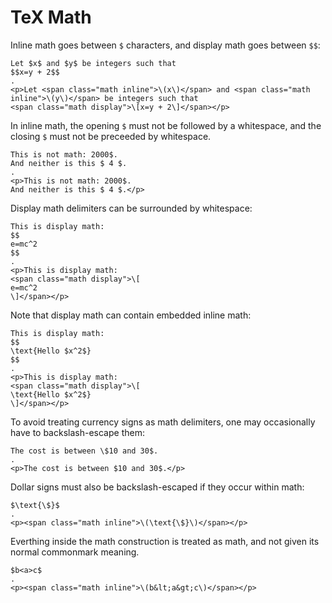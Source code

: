 # TeX Math

Inline math goes between `$` characters, and display math
goes between `$$`:

```````````````````````````````` example
Let $x$ and $y$ be integers such that
$$x=y + 2$$
.
<p>Let <span class="math inline">\(x\)</span> and <span class="math inline">\(y\)</span> be integers such that
<span class="math display">\[x=y + 2\]</span></p>
````````````````````````````````

In inline math, the opening `$` must not be followed by
a whitespace, and the closing `$` must not be
preceeded by whitespace.

```````````````````````````````` example
This is not math: 2000$.
And neither is this $ 4 $.
.
<p>This is not math: 2000$.
And neither is this $ 4 $.</p>
````````````````````````````````

Display math delimiters can be surrounded by whitespace:

```````````````````````````````` example
This is display math:
$$
e=mc^2
$$
.
<p>This is display math:
<span class="math display">\[
e=mc^2
\]</span></p>
````````````````````````````````

Note that display math can contain embedded inline math:

```````````````````````````````` example
This is display math:
$$
\text{Hello $x^2$}
$$
.
<p>This is display math:
<span class="math display">\[
\text{Hello $x^2$}
\]</span></p>
````````````````````````````````



To avoid treating currency signs as math delimiters,
one may occasionally have to backslash-escape them:

```````````````````````````````` example
The cost is between \$10 and 30$.
.
<p>The cost is between $10 and 30$.</p>
````````````````````````````````

Dollar signs must also be backslash-escaped if they
occur within math:

```````````````````````````````` example
$\text{\$}$
.
<p><span class="math inline">\(\text{\$}\)</span></p>
````````````````````````````````

Everthing inside the math construction is treated
as math, and not given its normal commonmark meaning.
```````````````````````````````` example
$b<a>c$
.
<p><span class="math inline">\(b&lt;a&gt;c\)</span></p>
````````````````````````````````
